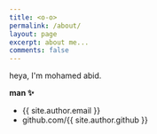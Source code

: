 ```yaml
---
title: <o-o> 
permalink: /about/
layout: page
excerpt: about me... 
comments: false
---
```


heya, I'm mohamed abid.

**man ✨**

- {{ site.author.email }}
- github.com/{{ site.author.github }}
